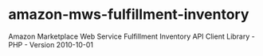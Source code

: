 # amazon-mws-fulfillment-inventory
Amazon Marketplace Web Service Fulfillment Inventory API Client Library - PHP - Version 2010-10-01

